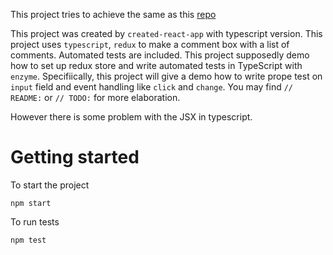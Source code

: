 This project tries to achieve the same as this [repo](https://github.com/ricardotik/react-comments)

This project was created by `created-react-app` with typescript version.
This project uses `typescript`, `redux` to make a comment box with a list of comments. Automated tests are included.
This project supposedly demo how to set up redux store and write automated tests in TypeScript with `enzyme`. Specifiically, this project will give a demo how to write prope test on `input` field and event handling like `click` and `change`. You may find `// README:` or `// TODO:` for more elaboration.

However there is some problem with the JSX in typescript.
# Getting started

To start the project

```
npm start
```

To run tests

```
npm test
```
